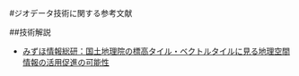 #ジオデータ技術に関する参考文献

##技術解説
* [みずほ情報総研：国土地理院の標高タイル・ベクトルタイルに見る地理空間情報の活用促進の可能性](http://www.mizuho-ir.co.jp/publication/report/2016/mhir11_map_01.html)
